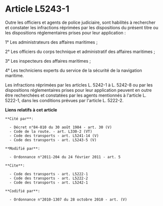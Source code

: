 # Article L5243-1

Outre les officiers et agents de police judiciaire, sont habilités à rechercher et constater les infractions réprimées par
les dispositions du présent titre ou les dispositions réglementaires prises pour leur application : 

1° Les administrateurs des affaires maritimes ; 

2° Les officiers du corps technique et administratif des affaires maritimes ; 

3° Les inspecteurs des affaires maritimes ; 

4° Les techniciens experts du service de la sécurité de la navigation maritime. 

Les infractions réprimées par les articles L. 5242-1 à L. 5242-8 ou par les dispositions réglementaires prises pour leur
application peuvent en outre être recherchées et constatées par les agents mentionnés à l'article L. 5222-1, dans les
conditions prévues par l'article L. 5222-2.

**Liens relatifs à cet article**

	**Cité par**:

	  - Décret n°84-810 du 30 août 1984 - art. 30 (V)
	  - Code de la route. - art. L330-2 (VT)
	  - Code des transports - art. L5241-14 (V)
	  - Code des transports - art. L5243-5 (V)

	**Modifié par**:

	  - Ordonnance n°2011-204 du 24 février 2011 - art. 5

	**Cite**:

	  - Code des transports - art. L5222-1
	  - Code des transports - art. L5222-2
	  - Code des transports - art. L5242-1

	**Codifié par**:

	  - Ordonnance n°2010-1307 du 28 octobre 2010 - art. (V)
